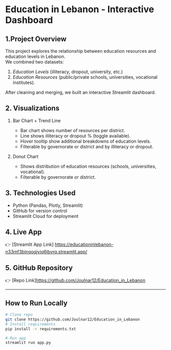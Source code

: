 # Education in Lebanon - Interactive Dashboard

## 1.Project Overview
This project explores the relationship between education resources and education levels in Lebanon.  
We combined two datasets:
1. *Education Levels* (illiteracy, dropout, university, etc.)  
2. *Education Resources* (public/private schools, universities, vocational institutes).  

After cleaning and merging, we built an interactive Streamlit dashboard.

## 2. Visualizations
1. Bar Chart + Trend Line 
   - Bar chart shows number of resources per district.  
   - Line shows illiteracy or dropout % (toggle available).  
   - Hover tooltip show additional breakdowns of education levels.
   - Filterable by governorate or district and by illiteracy or dropout.

2. Donut Chart  
   - Shows distribution of education resources (schools, universities, vocational).  
   - Filterable by governorate or district.  

## 3. Technologies Used
- Python (Pandas, Plotly, Streamlit)  
- GitHub for version control  
- Streamlit Cloud for deployment  

## 4. Live App
👉 [Streamlit App Link] https://educationinlebanon-n33mf3binqoqjyiq6ibvrq.streamlit.app/ 

## 5. GitHub Repository
👉 [Repo Link]https://github.com/Joulnar12/Education_in_Lebanon  

---

## How to Run Locally
```bash
# Clone repo
git clone https://github.com/Joulnar12/Education_in_Lebanon 
# Install requirements
pip install -r requirements.txt

# Run app
streamlit run app.py
